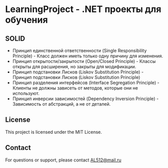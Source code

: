 # LearningProject - .NET проекты для обучения

## SOLID

- Принцип единственной ответственности (Single Responsibility Principle) - Класс должен иметь только одну причину для изменения.
- Принцип открытости/закрытости (Open/Closed Principle) - Классы открыты для расширения, но закрыты для модификации.
- Принцип подстановки Лисков (Liskov Substitution Principle) - Принцип подстановки Лисков (Liskov Substitution Principle)
- Принцип разделения интерфейсов (Interface Segregation Principle) - Клиенты не должны зависеть от методов, которые они не используют.
- Принцип инверсии зависимостей (Dependency Inversion Principle) - Зависимость от абстракций, а не от деталей.

## License
This project is licensed under the MIT License.

## Contact
For questions or support, please contact AL512@mail.ru